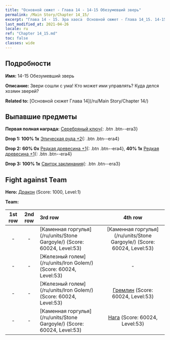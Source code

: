 ```yaml
---
title: "Основной сюжет - Глава 14 - 14-15 Обезумевший зверь"
permalink: /Main Story/Chapter 14_15/
excerpt: "Глава 14 - 15. Эра хаоса  Основной сюжет - Глава 14_15. 14-15 Обезумевший зверь"
last_modified_at: 2021-04-26
locale: ru
ref: "Chapter 14_15.md"
toc: false
classes: wide
---
```


## Подробности

 **Имя:** 14-15 Обезумевший зверь

 **Описание:** Звери сошли с ума! Кто может ими управлять? Куда делся хозяин зверей?

 **Related to:** [Основной сюжет Глава 14](/ru/Main Story/Chapter 14/)

## Выпавшие предметы

 **Первая полная награда:** [Серебряный ключ](/ItemsRU/con_693/){: .btn .btn--era3}

 **Drop 1:** **100% 1x** [Эпическая руда +2](/ItemsRU/mat_47/){: .btn .btn--era4}

 **Drop 2:** **60% 0x** [Редкая древесина +1](/ItemsRU/mat_41/){: .btn .btn--era4}, **40% 1x** [Редкая древесина +1](/ItemsRU/mat_41/){: .btn .btn--era4}

 **Drop 3:** **100% 1x** [Свиток заклинания](/ItemsRU/con_694/){: .btn .btn--era3}


## Fight against Team
 **Hero:** [Дракон](/ru/heroes/Dracon/) (Score: 1000, Level:1)

 **Team:**


  | 1st row | 2nd row | 3rd row | 4th row |
  |:----:|:----:|:----|:----:|
  | - | - | [Каменная горгулья](/ru/units/Stone Gargoyle/) (Score: 60024, Level:53)  | [Каменная горгулья](/ru/units/Stone Gargoyle/) (Score: 60024, Level:53)  |
  | - | - | [Железный голем](/ru/units/Iron Golem/) (Score: 60024, Level:53)  | - |
  | - | - | [Железный голем](/ru/units/Iron Golem/) (Score: 60024, Level:53)  | [Гремлин](/ru/units/Gremlin/) (Score: 60024, Level:53)  |
  | - | - | [Каменная горгулья](/ru/units/Stone Gargoyle/) (Score: 60024, Level:53)  | [Нага](/ru/units/Naga/) (Score: 60024, Level:53)  |


